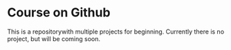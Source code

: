 # Course on Github
This is a repositorywith multiple projects for beginning. Currently there is no project, but will be coming soon. 
